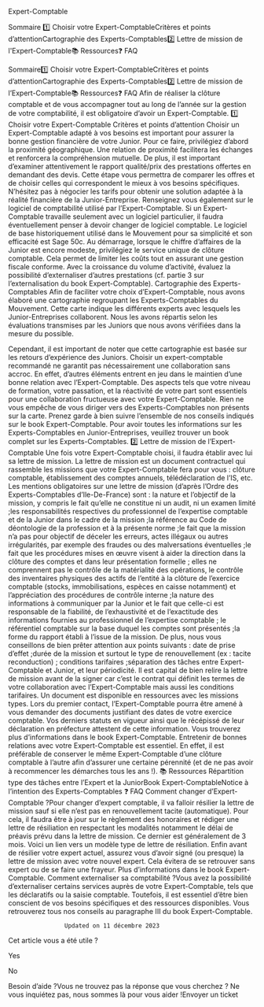 



Expert-Comptable

Sommaire 
1️⃣ Choisir votre Expert-ComptableCritères et points d’attentionCartographie des Experts-Comptables2️⃣ Lettre de mission de l'Expert-Comptable📚 Ressources❓ FAQ



Sommaire1️⃣ Choisir votre Expert-ComptableCritères et points d’attentionCartographie des Experts-Comptables2️⃣ Lettre de mission de l’Expert-Comptable📚 Ressources❓ FAQ
Afin de réaliser la clôture comptable et de vous accompagner tout au long de l’année sur la gestion de votre comptabilité, il est obligatoire d’avoir un Expert-Comptable.
1️⃣ Choisir votre Expert-Comptable
Critères et points d’attention
Choisir un Expert-Comptable adapté à vos besoins est important pour assurer la bonne gestion financière de votre Junior. Pour ce faire, privilégiez d’abord la proximité géographique. Une relation de proximité facilitera les échanges et renforcera la compréhension mutuelle. De plus, il est important d’examiner attentivement le rapport qualité/prix des prestations offertes en demandant des devis. Cette étape vous permettra de comparer les offres et de choisir celles qui correspondent le mieux à vos besoins spécifiques.
N’hésitez pas à négocier les tarifs pour obtenir une solution adaptée à la réalité financière de la Junior-Entreprise.
Renseignez vous également sur le logiciel de comptabilité utilisé par l’Expert-Comptable. Si un Expert-Comptable travaille seulement avec un logiciel particulier, il faudra éventuellement penser à devoir changer de logiciel comptable. Le logiciel de base historiquement utilisé dans le Mouvement pour sa simplicité et son efficacité est Sage 50c.
Au démarrage, lorsque le chiffre d’affaires de la Junior est encore modeste, privilégiez le service unique de clôture comptable. Cela permet de limiter les coûts tout en assurant une gestion fiscale conforme. Avec la croissance du volume d’activité, évaluez la possibilité d’externaliser d’autres prestations (cf. partie 3 sur l’externalisation du book Expert-Comptable).
Cartographie des Experts-Comptables
Afin de faciliter votre choix d’Expert-Comptable, nous avons élaboré une cartographie regroupant les Experts-Comptables du Mouvement. Cette carte indique les différents experts avec lesquels les Junior-Entreprises collaborent. Nous les avons répartis selon les évaluations transmises par les Juniors que nous avons vérifiées dans la mesure du possible.

Cependant, il est important de noter que cette cartographie est basée sur les retours d’expérience des Juniors. Choisir un expert-comptable recommandé ne garantit pas nécessairement une collaboration sans accroc. En effet, d’autres éléments entrent en jeu dans le maintien d’une bonne relation avec l’Expert-Comptable. Des aspects tels que votre niveau de formation, votre passation, et la réactivité de votre part sont essentiels pour une collaboration fructueuse avec votre Expert-Comptable.
Rien ne vous empêche de vous diriger vers des Experts-Comptables non présents sur la carte. Prenez garde à bien suivre l’ensemble de nos conseils indiqués sur le book Expert-Comptable.
Pour avoir toutes les informations sur les Experts-Comptables en Junior-Entreprises, veuillez trouver un book complet sur les Experts-Comptables.
2️⃣ Lettre de mission de l’Expert-Comptable
Une fois votre Expert-Comptable choisi, il faudra établir avec lui sa lettre de mission. La lettre de mission est un document contractuel qui rassemble les missions que votre Expert-Comptable fera pour vous : clôture comptable, établissement des comptes annuels, télédéclaration de l’IS, etc.
Les mentions obligatoires sur une lettre de mission (d’après l’Ordre des Experts-Comptables d’Ile-De-France) sont :
la nature et l’objectif de la mission, y compris le fait qu’elle ne constitue ni un audit, ni un examen limité ;les responsabilités respectives du professionnel de l’expertise comptable et de la Junior dans le cadre de la mission ;la référence au Code de déontologie de la profession et à la présente norme ;le fait que la mission n’a pas pour objectif de déceler les erreurs, actes illégaux ou autres irrégularités, par exemple des fraudes ou des malversations éventuelles ;le fait que les procédures mises en œuvre visent à aider la direction dans la clôture des comptes et dans leur présentation formelle ; elles ne comprennent pas le contrôle de la matérialité des opérations, le contrôle des inventaires physiques des actifs de l’entité à la clôture de l’exercice comptable (stocks, immobilisations, espèces en caisse notamment) et l’appréciation des procédures de contrôle interne ;la nature des informations à communiquer par la Junior et le fait que celle-ci est responsable de la fiabilité, de l’exhaustivité et de l’exactitude des informations fournies au professionnel de l’expertise comptable ;
le référentiel comptable sur la base duquel les comptes sont présentés ;la forme du rapport établi à l’issue de la mission.
De plus, nous vous conseillons de bien prêter attention aux points suivants :
date de prise d’effet ;durée de la mission et surtout le type de renouvellement (ex : tacite reconduction) ;
conditions tarifaires ;séparation des tâches entre Expert-Comptable et Junior, et leur périodicité.
Il est capital de bien relire la lettre de mission avant de la signer car c’est le contrat qui définit les termes de votre collaboration avec l’Expert-Comptable mais aussi les conditions tarifaires. Un document est disponible en ressources avec les missions types.
Lors du premier contact, l’Expert-Comptable pourra être amené à vous demander des documents justifiant des dates de votre exercice comptable. Vos derniers statuts en vigueur ainsi que le récépissé de leur déclaration en préfecture attestent de cette information. Vous trouverez plus d’informations dans le book Expert-Comptable.
Entretenir de bonnes relations avec votre Expert-Comptable est essentiel. En effet, il est préférable de conserver le même Expert-Comptable d’une clôture comptable à l’autre afin d’assurer une certaine pérennité (et de ne pas avoir à recommencer les démarches tous les ans !).
📚 Ressources
Répartition type des tâches entre l’Expert et la JuniorBook Expert-ComptableNotice à l’intention des Experts-Comptables
❓ FAQ
Comment changer d’Expert-Comptable ?Pour changer d’expert comptable, il va falloir résilier la lettre de mission sauf si elle n’est pas en renouvellement tacite (automatique). Pour cela, il faudra être à jour sur le règlement des honoraires et rédiger une lettre de résiliation en respectant les modalités notamment le délai de préavis prévu dans la lettre de mission. Ce dernier est généralement de 3 mois. Voici un lien vers un modèle type de lettre de résiliation. Enfin avant de résilier votre expert actuel, assurez vous d’avoir signé (ou presque) la lettre de mission avec votre nouvel expert. Cela évitera de se retrouver sans expert ou de se faire une frayeur. Plus d’informations dans le book Expert-Comptable.
Comment externaliser sa comptabilité ?Vous avez la possibilité d’externaliser certains services auprès de votre Expert-Comptable, tels que les déclaratifs ou la saisie comptable. Toutefois, il est essentiel d’être bien conscient de vos besoins spécifiques et des ressources disponibles. Vous retrouverez tous nos conseils au paragraphe III du book Expert-Comptable.


					Updated on 11 décembre 2023				



Cet article vous a été utile ?




Yes



No





Besoin d’aide ?Vous ne trouvez pas la réponse que vous cherchez ? Ne vous inquiétez pas, nous sommes là pour vous aider !Envoyer un ticket

